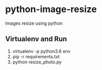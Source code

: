 # python-image-resize
Images resize using python

## Virtualenv and Run 

1. virtualenv -p python3.6 env
2. pip -r requirements.txt
3. python resize_photo.py 
